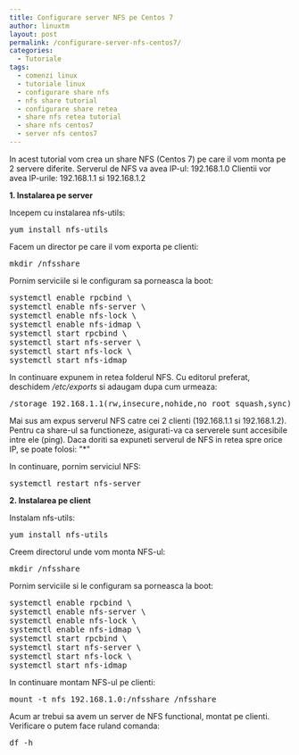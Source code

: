 ```yaml
---
title: Configurare server NFS pe Centos 7
author: linuxtm
layout: post
permalink: /configurare-server-nfs-centos7/
categories:
  - Tutoriale
tags:
  - comenzi linux
  - tutoriale linux
  - configurare share nfs
  - nfs share tutorial
  - configurare share retea
  - share nfs retea tutorial
  - share nfs centos7
  - server nfs centos7
---
```


In acest tutorial vom crea un share NFS (Centos 7) pe care il vom monta pe 2 servere diferite.
Serverul de NFS va avea IP-ul: 192.168.1.0
Clientii vor avea IP-urile: 192.168.1.1 si 192.168.1.2


<strong>1. Instalarea pe server </strong>

Incepem cu instalarea nfs-utils:

<pre>
yum install nfs-utils
</pre>

Facem un director pe care il vom exporta pe clienti:
<pre>
mkdir /nfsshare
</pre>

Pornim serviciile si le configuram sa porneasca la boot:
<pre>
systemctl enable rpcbind \
systemctl enable nfs-server \
systemctl enable nfs-lock \
systemctl enable nfs-idmap \
systemctl start rpcbind \
systemctl start nfs-server \
systemctl start nfs-lock \
systemctl start nfs-idmap
</pre>

In continuare expunem in retea folderul NFS. Cu editorul preferat, deschidem <em>/etc/exports</em> si adaugam dupa cum urmeaza:

<pre>
/storage 192.168.1.1(rw,insecure,nohide,no_root_squash,sync) 192.168.1.2(rw,insecure,nohide,no_root_squash,sync)
</pre>

Mai sus am expus serverul NFS catre cei 2 clienti (192.168.1.1 si 192.168.1.2). 
Pentru ca share-ul sa functioneze, asigurati-va ca serverele sunt accesibile intre ele (ping).
Daca doriti sa expuneti serverul de NFS in retea spre orice IP, se poate folosi: "*" 

In continuare, pornim serviciul NFS:
<pre>
systemctl restart nfs-server 
</pre>

<strong>2. Instalarea pe client </strong>

Instalam nfs-utils:
<pre>
yum install nfs-utils
</pre>

Creem directorul unde vom monta NFS-ul:
<pre>
mkdir /nfsshare
</pre>

Pornim serviciile si le configuram sa porneasca la boot:
<pre>
systemctl enable rpcbind \
systemctl enable nfs-server \
systemctl enable nfs-lock \
systemctl enable nfs-idmap \
systemctl start rpcbind \
systemctl start nfs-server \
systemctl start nfs-lock \
systemctl start nfs-idmap
</pre>

In continuare montam NFS-ul pe clienti:
<pre>
mount -t nfs 192.168.1.0:/nfsshare /nfsshare
</pre>

Acum ar trebui sa avem un server de NFS functional, montat pe clienti.
Verificare o putem face ruland comanda: 
<pre>
df -h
</pre>

